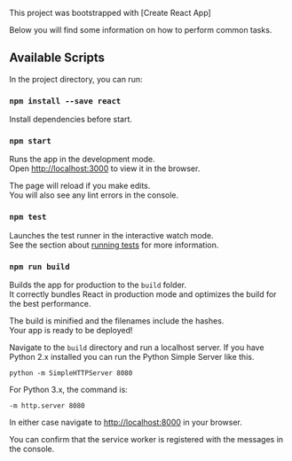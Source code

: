 This project was bootstrapped with [Create React App]

Below you will find some information on how to perform common tasks.<br>



## Available Scripts

In the project directory, you can run:

### `npm install --save react`

Install dependencies before start.

### `npm start`

Runs the app in the development mode.<br>
Open [http://localhost:3000](http://localhost:3000) to view it in the browser.

The page will reload if you make edits.<br>
You will also see any lint errors in the console.

### `npm test`

Launches the test runner in the interactive watch mode.<br>
See the section about [running tests](#running-tests) for more information.

### `npm run build`

Builds the app for production to the `build` folder.<br>
It correctly bundles React in production mode and optimizes the build for the best performance.

The build is minified and the filenames include the hashes.<br>
Your app is ready to be deployed!

Navigate to the `build` directory and run a localhost server.  If you have Python 2.x installed you can run the Python Simple Server like this.
```
python -m SimpleHTTPServer 8080
```
For Python 3.x, the command is:
```
-m http.server 8080
```
In either case navigate to [http://localhost:8000](http://localhost:8000) in your browser.

You can confirm that the service worker is registered with the messages in the console.
